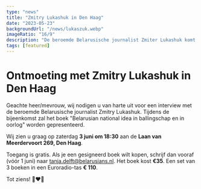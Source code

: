 ```yaml
---
type: "news"
title: "Zmitry Lukashuk in Den Haag"
date: "2023-05-23"
backgroundUrl: "/news/lukaszuk.webp"
imageRatio: "16/9"
description: "De beroemde Belarusische journalist Zmiter Lukashuk komt op 3 juni naar Den Haag. Tijdens de bijeenkomst zal het boek «Belarusian national idea in ballingschap en in oorlog» worden gepresenteerd"
tags: [featured]
---
```


# Ontmoeting met Zmitry Lukashuk in Den Haag

Geachte heer/mevrouw, wij nodigen u van harte uit voor een interview met de beroemde Belarusische journalist Zmitry Lukashuk. Tijdens de bijeenkomst zal het boek "Belarusian national idea in ballingschap en in oorlog" worden gepresenteerd.

Wij zien u graag op zaterdag **3 juni om 18:30** aan de **Laan van Meerdervoort 269, Den Haag**.

Toegang is gratis. Als je een gesigneerd boek wilt kopen, schrijf dan vooraf (vóór 1 juni) naar [tanja.delft@belarusians.nl](mailto:tanja.delft@belarusians.nl).
Het boek kost **€35**.
Een set van 3 boeken in een Euroradio-tas **€ 110**.

Tot ziens! 🤍❤️🤍